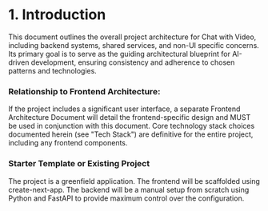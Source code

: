 # 1. Introduction
This document outlines the overall project architecture for Chat with Video, including backend systems, shared services, and non-UI specific concerns. Its primary goal is to serve as the guiding architectural blueprint for AI-driven development, ensuring consistency and adherence to chosen patterns and technologies.

### Relationship to Frontend Architecture:
If the project includes a significant user interface, a separate Frontend Architecture Document will detail the frontend-specific design and MUST be used in conjunction with this document. Core technology stack choices documented herein (see "Tech Stack") are definitive for the entire project, including any frontend components.

### Starter Template or Existing Project
The project is a greenfield application. The frontend will be scaffolded using create-next-app. The backend will be a manual setup from scratch using Python and FastAPI to provide maximum control over the configuration.
